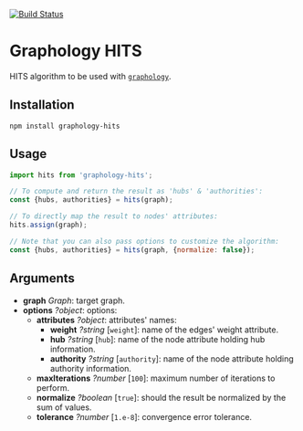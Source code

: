 [![Build Status](https://travis-ci.org/graphology/graphology-hits.svg)](https://travis-ci.org/graphology/graphology-hits)

# Graphology HITS

HITS algorithm to be used with [`graphology`](https://graphology.github.io).

## Installation

```
npm install graphology-hits
```

## Usage

```js
import hits from 'graphology-hits';

// To compute and return the result as 'hubs' & 'authorities':
const {hubs, authorities} = hits(graph);

// To directly map the result to nodes' attributes:
hits.assign(graph);

// Note that you can also pass options to customize the algorithm:
const {hubs, authorities} = hits(graph, {normalize: false});
```

## Arguments

* **graph** *Graph*: target graph.
* **options** *?object*: options:
  * **attributes** *?object*: attributes' names:
    * **weight** *?string* [`weight`]: name of the edges' weight attribute.
    * **hub** *?string* [`hub`]: name of the node attribute holding hub information.
    * **authority** *?string* [`authority`]: name of the node attribute holding authority information. 
  * **maxIterations** *?number* [`100`]: maximum number of iterations to perform.
  * **normalize** *?boolean* [`true`]: should the result be normalized by the sum of values.
  * **tolerance** *?number* [`1.e-8`]: convergence error tolerance.
